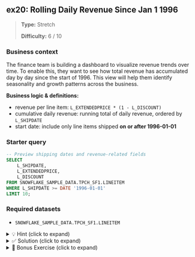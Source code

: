 ## ex20: Rolling Daily Revenue Since Jan 1 1996

> **Type:** Stretch  
>
> **Difficulty:** 6 / 10

### Business context
The finance team is building a dashboard to visualize revenue trends over time. To enable this, they want to see how total revenue has accumulated day by day since the start of 1996. This view will help them identify seasonality and growth patterns across the business.

**Business logic & definitions:**
* revenue per line item: `L_EXTENDEDPRICE * (1 - L_DISCOUNT)`
* cumulative daily revenue: running total of daily revenue, ordered by `L_SHIPDATE`
* start date: include only line items shipped **on or after 1996-01-01**

### Starter query
```sql
-- Preview shipping dates and revenue-related fields
SELECT
    L_SHIPDATE,
    L_EXTENDEDPRICE,
    L_DISCOUNT
FROM SNOWFLAKE_SAMPLE_DATA.TPCH_SF1.LINEITEM
WHERE L_SHIPDATE >= DATE '1996-01-01'
LIMIT 10;
```

### Required datasets

* `SNOWFLAKE_SAMPLE_DATA.TPCH_SF1.LINEITEM`

<details>
<summary>💡 Hint (click to expand)</summary>

#### How to think about it

1. First, group the data by `L_SHIPDATE` and compute **daily revenue** using the expression `L_EXTENDEDPRICE * (1 - L_DISCOUNT)`.
2. Then, apply a **cumulative window** using `SUM(...) OVER (ORDER BY L_SHIPDATE)` to create a running total over days.

#### What’s `ROWS BETWEEN UNBOUNDED PRECEDING AND CURRENT ROW`?

This clause defines the *frame* of rows included in your windowed aggregation. By default, `SUM() OVER (ORDER BY L_SHIPDATE)` already uses this frame — but being explicit is:
- clearer,
- more portable to other window patterns (e.g. moving averages),
- safer when using functions like `AVG()` or non-numeric window specs.

It means:  
> “For the current row, look at all previous rows (back to the first), and sum everything up to this one.”

#### Helpful SQL concepts

`GROUP BY`, `SUM()`, `SUM() OVER(ORDER BY …)`, window frame specification

```sql
SELECT
    date_col,
    SUM(metric) AS daily_val,
    SUM(metric) OVER(
        ORDER BY date_col
        ROWS BETWEEN UNBOUNDED PRECEDING AND CURRENT ROW
    ) AS cumulative_val
FROM …
WHERE date_col >= …
```

</details>

<details>
<summary>✅ Solution (click to expand)</summary>

#### Working query

```sql
SELECT
    L_SHIPDATE,
    SUM(L_EXTENDEDPRICE * (1 - L_DISCOUNT)) AS daily_revenue,
    SUM(SUM(L_EXTENDEDPRICE * (1 - L_DISCOUNT))) OVER (
        ORDER BY L_SHIPDATE
        ROWS BETWEEN UNBOUNDED PRECEDING AND CURRENT ROW
    ) AS rolling_cumulative_revenue
FROM SNOWFLAKE_SAMPLE_DATA.TPCH_SF1.LINEITEM
WHERE L_SHIPDATE >= DATE '1996-01-01'
GROUP BY L_SHIPDATE
ORDER BY L_SHIPDATE;
```

#### Why this works

The query aggregates daily revenue and then uses a **cumulative window function** to track revenue growth over time. The explicit frame clause ensures the running total includes all prior dates — a must-know pattern for time series.

#### Business answer

You now have a daily view of revenue growth since January 1, 1996 — ideal for trend and seasonality tracking.

#### Take-aways

* How to compute rolling aggregates using window functions
* Window frame clauses (like `ROWS BETWEEN`) give precise control over cumulative logic
* Pre-filtering for relevant timeframes improves performance
* Best practice: always define the frame explicitly to avoid ambiguity

</details>

<details>
<summary>🎁 Bonus Exercise (click to expand)</summary>

Modify the query to also return the **7-day moving average** of daily revenue. This can help smooth out short-term spikes and better reveal underlying trends. You’ll need to use a second window function like:

```sql
AVG(daily_revenue) OVER (
  ORDER BY L_SHIPDATE
  ROWS BETWEEN 6 PRECEDING AND CURRENT ROW
)
```

</details>
